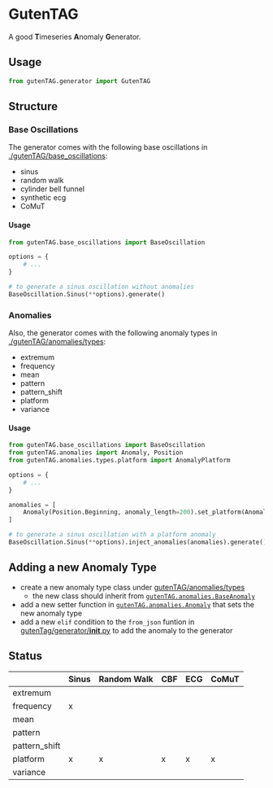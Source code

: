 # GutenTAG
A good **T**imeseries **A**nomaly **G**enerator.

## Usage

```python
from gutenTAG.generator import GutenTAG
```


## Structure

### Base Oscillations
The generator comes with the following base oscillations in [./gutenTAG/base_oscillations](./gutenTAG/base_oscillations):

- sinus
- random walk
- cylinder bell funnel
- synthetic ecg
- CoMuT

#### Usage

```python
from gutenTAG.base_oscillations import BaseOscillation

options = {
    # ...
}

# to generate a sinus oscillation without anomalies
BaseOscillation.Sinus(**options).generate()
```

### Anomalies
Also, the generator comes with the following anomaly types in [./gutenTAG/anomalies/types](./gutenTAG/anomalies/types):

- extremum
- frequency
- mean
- pattern
- pattern_shift
- platform
- variance

#### Usage

```python
from gutenTAG.base_oscillations import BaseOscillation
from gutenTAG.anomalies import Anomaly, Position
from gutenTAG.anomalies.types.platform import AnomalyPlatform

options = {
    # ...
}

anomalies = [
    Anomaly(Position.Beginning, anomaly_length=200).set_platform(AnomalyPlatform(0.0))
]

# to generate a sinus oscillation with a platform anomaly
BaseOscillation.Sinus(**options).inject_anomalies(anomalies).generate()
```

## Adding a new Anomaly Type

- create a new anomaly type class under [gutenTAG/anomalies/types](gutenTAG/anomalies/types)
    - the new class should inherit from [`gutenTAG.anomalies.BaseAnomaly`](gutenTAG/anomalies/types/__init__.py)
- add a new setter function in [`gutenTAG.anomalies.Anomaly`](gutenTAG/anomalies/__init__.py) that sets the new anomaly type
- add a new `elif` condition to the `from_json` funtion in [gutenTag/generator/__init__.py](gutenTAG/generator/__init__.py) to add the anomaly to the generator


## Status

|   | Sinus | Random Walk | CBF | ECG | CoMuT |
|---|-------|-------------|-----|-----|-------|
|extremum ||||||
|frequency|x|||||
|mean||||||
|pattern||||||
|pattern_shift||||||
|platform|x|x|x|x|x|
|variance||||||
